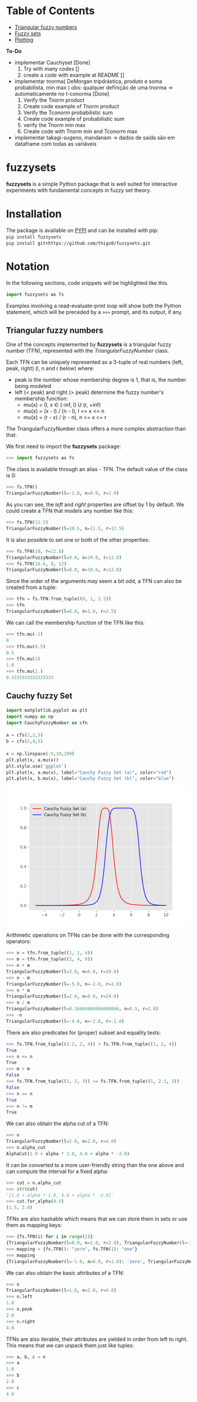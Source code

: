 # Table of Contents
 * [Triangular fuzzy numbers](#triangular-fuzzy-numbers)
 * [Fuzzy sets](#fuzzy-sets)
 * [Plotting](#plotting)

**To-Do**
- implementar Cauchyset [Done]
  1. Try with many codes []
  2. create a code with example at README []
- implementar tnorma( DeMorgan tripdrástica, produto e soma probabilista, min max ) obs: qualquer definição de uma tnorma -> automaticamente no t-conorma [Done]
  1. Verify the Tnorm product
  2. Create code example of Tnorm product
  3. Verify the Tconorm probabilistic sum
  4. Create code example of probabilistic sum
  5. verify the Tnorm min max
  6. Create code with Tnorm min and Tconorm max
- implementar takagi-sugeno, mandanam
  -> dados de saída são em dataframe com todas as variáveis 



# fuzzysets
**fuzzysets** is a simple Python package that is well suited for interactive experiments with fundamental concepts in fuzzy set theory.  

# Installation
The package is available on [PYPI](https://pypi.org/project/fuzzysets/) and can be installed with pip:  
```pip install fuzzysets```  
```pip install git+https://github.com/thigs0/fuzzysets.git```  
# Notation
In the following sections, code snippets will be highlighted like this.  

```python
import fuzzysets as fs
```

Examples involving a read-evaluate-print loop will show both the Python statement, which will be preceded by a `>>>` prompt, and its output, if any.  

<a name="triangular-fuzzy-numbers"></a>
## Triangular fuzzy numbers
One of the concepts implemented by **fuzzysets** is a triangular fuzzy number (TFN), represented with the *TriangularFuzzyNumber* class.  

Each TFN can be uniquely represented as a 3-tuple of real numbers (left, peak, right) (l, n and r below) where:

 - peak is the number whose membership degree is 1, that is, the number being modeled
 - left (< peak) and right (> peak) determine the fuzzy number's membership function:
    - mu(x) = 0, x ∈ (-inf, l) U (r, +inf)
    - mu(x) = (x - l) / (n - l), l <= x <= n
    - mu(x) = (r - x) / (r - n), n <= x <= r

The TriangularFuzzyNumber class offers a more complex abstraction than that.  

We first need to import the **fuzzysets** package:  

```python
>>> import fuzzysets as fs
```

The class is available through an alias - TFN. The default value of the class is 0:  

```python
>>> fs.TFN()
TriangularFuzzyNumber(l=-1.0, n=0.0, r=1.0)
```

As you can see, the *left* and *right* properties are offset by 1 by default. We could create a TFN that models any number like this:  

```python
>>> fs.TFN(11.5)
TriangularFuzzyNumber(l=10.5, n=11.5, r=12.5)
```

It is also possible to set one or both of the other properties:  

```python
>>> fs.TFN(10, r=12.8)
TriangularFuzzyNumber(l=9.0, n=10.0, r=12.8)
>>> fs.TFN(10.6, 8, 12)
TriangularFuzzyNumber(l=8.0, n=10.6, r=12.0)
```

Since the order of the arguments may seem a bit odd, a TFN can also be created from a tuple:  

```python
>>> tfn = fs.TFN.from_tuple((0, 1, 2.5))
>>> tfn
TriangularFuzzyNumber(l=0.0, n=1.0, r=2.5)
```

We can call the membership function of the TFN like this:  

```python
>>> tfn.mu(-1)
0
>>> tfn.mu(0.5)
0.5
>>> tfn.mu(1)
1.0
>>> tfn.mu(2.)
0.3333333333333333
```

## Cauchy fuzzy Set

```python
import matplotlib.pyplot as plt
import numpy as np
import CauchyFuzzyNumber as cfn

a = cfs(1,2,3)
b = cfs(2,4,5)

x = np.linspace(-5,10,200)
plt.plot(x, a.mu(x))
plt.style.use('ggplot')
plt.plot(x, a.mu(x), label="Cauchy Fuzzy Set (a)", color="red")
plt.plot(x, b.mu(x), label="Cauchy Fuzzy Set (b)", color="blue")
```

![CauchyFuzzyNumber](./image/cauchyset.png)

Arithmetic operations on TFNs can be done with the corresponding operators:  

```python
>>> n = tfn.from_tuple((1, 2, 4))
>>> m = tfn.from_tuple((2, 4, 6))
>>> n + m
TriangularFuzzyNumber(l=3.0, n=6.0, r=10.0)
>>> n - m
TriangularFuzzyNumber(l=-5.0, n=-2.0, r=2.0)
>>> n * m
TriangularFuzzyNumber(l=2.0, n=8.0, r=24.0)
>>> n / m
TriangularFuzzyNumber(l=0.16666666666666666, n=0.5, r=2.0)
>>> -n
TriangularFuzzyNumber(l=-4.0, n=-2.0, r=-1.0)  
```

There are also predicates for (proper) subset and equality tests:  

```python
>>> fs.TFN.from_tuple((1.2, 2, 4)) < fs.TFN.from_tuple((1, 2, 4))
True
>>> n <= n
True
>>> m > m
False
>>> fs.TFN.from_tuple((1, 2, 3)) >= fs.TFN.from_tuple((1, 2.1, 3))
False
>>> n == n
True
>>> n != m
True
```

We can also obtain the alpha cut of a TFN:  

```python
>>> n
TriangularFuzzyNumber(l=1.0, n=2.0, r=4.0)
>>> n.alpha_cut
AlphaCut(1.0 + alpha * 1.0, 4.0 + alpha * -2.0)
```

It can be converted to a more user-friendly string than the one above and can compute the interval for a fixed alpha:  

```python
>>> cut = n.alpha_cut
>>> str(cut)
'[1.0 + alpha * 1.0, 4.0 + alpha * -2.0]'
>>> cut.for_alpha(0.5)
(1.5, 3.0)
```

TFNs are also hashable which means that we can store them in sets or use them as mapping keys:  

```python
>>> {fs.TFN(i) for i in range(2)}
{TriangularFuzzyNumber(l=0.0, n=1.0, r=2.0), TriangularFuzzyNumber(l=-1.0, n=0.0, r=1.0)}
>>> mapping = {fs.TFN(): "zero", fs.TFN(1): "one"}
>>> mapping
{TriangularFuzzyNumber(l=-1.0, n=0.0, r=1.0): 'zero', TriangularFuzzyNumber(l=0.0, n=1.0, r=2.0): 'one'}
```

We can also obtain the basic attributes of a TFN:  

```python
>>> n
TriangularFuzzyNumber(l=1.0, n=2.0, r=4.0)
>>> n.left
1.0
>>> n.peak
2.0
>>> n.right
4.0
```

TFNs are also iterable, their attributes are yielded in order from left to right. This means that we can unpack them just like tuples: 

```python
>>> a, b, c = n
>>> a
1.0
>>> b
2.0
>>> c
4.0
```

<a name="fuzzy-sets"></a>
